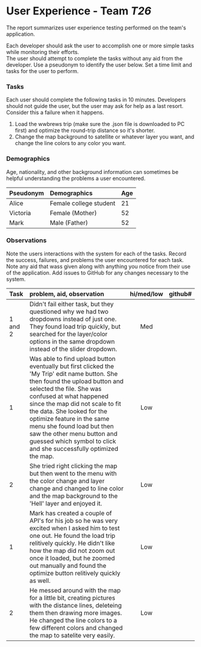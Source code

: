 # User Experience - Team *T26* 

The report summarizes user experience testing performed on the team's application.

Each developer should ask the user to accomplish one or more simple tasks while monitoring their efforts.  
The user should attempt to complete the tasks without any aid from the developer.
Use a pseudonym to identify the user below. 
Set a time limit and tasks for the user to perform.

 
### Tasks

Each user should complete the following tasks in 10 minutes.
Developers should not guide the user, but the user may ask for help as a last resort.  
Consider this a failure when it happens.  

1. Load the wwbrews trip (make sure the .json file is downloaded to PC first) and optimize the round-trip distance so it's shorter.
2. Change the map background to satellite or whatever layer you want, and change the line colors to any color you want.

### Demographics

Age, nationality, and other background information can sometimes be helpful understanding the problems a user encountered.

| Pseudonym | Demographics | Age |
| :--- | :--- | :--- |
| Alice | Female college student| 21 |
| Victoria | Female (Mother) | 52 |
| Mark | Male (Father) | 52 |


### Observations

Note the users interactions with the system for each of the tasks.
Record the success, failures, and problems the user encountered for each task.
Note any aid that wass given along with anything you notice from their use of the application.
Add issues to GitHub for any changes necessary to the system.

| Task | problem, aid, observation | hi/med/low | github#  |
| :--- | :--- | :---: | :---: | 
| 1 and 2 | Didn't fail either task, but they questioned why we had two dropdowns instead of just one. They found load trip quickly, but searched for the layer/color options in the same dropdown instead of the slider dropdown. | Med | | 
| 1 | Was able to find upload button eventually but first clicked the 'My Trip' edit name button. She then found the upload button and selected the file. She was confused at what happened since the map did not scale to fit the data. She looked for the optimize feature in the same menu she found load but then saw the other menu button and guessed which symbol to click and she successfully optimized the map. | Low | |
| 2 | She tried right clicking the map but then went to the menu with the color change and layer change and changed to line color and the map background to the 'Hell' layer and enjoyed it. | Low | |
| 1 | Mark has created a couple of API's for his job so he was very excited when I asked him to test one out. He found the load trip relitively quickly. He didn't like how the map did not zoom out once it loaded, but he zoomed out manually and found the optimize button relitively quickly as well. | Low | |
| 2 | He messed around with the map for a little bit, creating pictures with the distance lines, deleteing them then drawing more images. He changed the line colors to a few different colors and changed the map to satelite very easily. | Low | |
